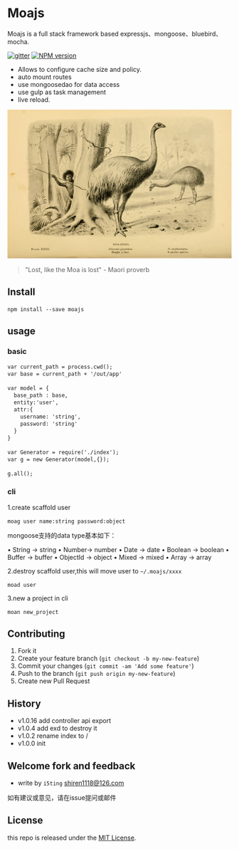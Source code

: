 # Moajs

Moajs is a full stack framework based expressjs、mongoose、bluebird、mocha.

[![gitter][gitter-image]][gitter-url]
[![NPM version][npm-image]][npm-url]

* Allows to configure cache size and policy.
* auto mount routes
* use mongoosedao for data access
* use gulp as task management
* live reload.

![](doc/moa.jpg)

> "Lost, like the Moa is lost" - Maori proverb

## Install


    npm install --save moajs
    
## usage


### basic 

    var current_path = process.cwd();
    var base = current_path + '/out/app'
    
    var model = {
      base_path : base,
      entity:'user',
      attr:{
        username: 'string',
        password: 'string'
      }
    }

    var Generator = require('./index');
    var g = new Generator(model,{});

    g.all();

### cli   

1.create scaffold user

    moag user name:string password:object
    
    
mongoose支持的data type基本如下：

• String -> string
• Number-> number
• Date -> date
• Boolean -> boolean
• Buffer -> buffer
• ObjectId -> object
• Mixed  -> mixed
• Array -> array

    
    
2.destroy scaffold user,this will move user to `~/.moajs/xxxx`

    moad user
    
3.new a project in cli

    moan new_project

## Contributing

1. Fork it
2. Create your feature branch (`git checkout -b my-new-feature`)
3. Commit your changes (`git commit -am 'Add some feature'`)
4. Push to the branch (`git push origin my-new-feature`)
5. Create new Pull Request

## History

- v1.0.16 add controller api export
- v1.0.4 add exd to destroy it
- v1.0.2 rename index to /
- v1.0.0 init


## Welcome fork and feedback

- write by `i5ting` shiren1118@126.com

如有建议或意见，请在issue提问或邮件

## License

this repo is released under the [MIT
License](http://www.opensource.org/licenses/MIT).


[npm-image]: https://img.shields.io/npm/v/moajs.svg?style=flat-square
[npm-url]: https://npmjs.org/package/moajs
[gitter-image]: https://badges.gitter.im/Join%20Chat.svg
[gitter-url]: https://gitter.im/i5ting/moajs?utm_source=badge&utm_medium=badge&utm_campaign=pr-badge&utm_content=badge